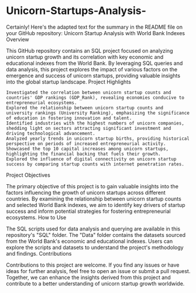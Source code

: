 # Unicorn-Startups-Analysis-
Certainly! Here's the adapted text for the summary in the README file on your GitHub repository:
Unicorn Startup Analysis with World Bank Indexes
Overview

This GitHub repository contains an SQL project focused on analyzing unicorn startup growth and its correlation with key economic and educational indexes from the World Bank. By leveraging SQL queries and data analysis, this project explores the impact of various factors on the emergence and success of unicorn startups, providing valuable insights into the global startup landscape.
Project Highlights

    Investigated the correlation between unicorn startup counts and countries' GDP rankings (GDP_Rank), revealing economies conducive to entrepreneurial ecosystems.
    Explored the relationship between unicorn startup counts and university rankings (University Ranking), emphasizing the significance of education in fostering innovation and talent.
    Identified industries with the highest numbers of unicorn companies, shedding light on sectors attracting significant investment and driving technological advancement.
    Analyzed yearly trends in unicorn startup births, providing historical perspective on periods of increased entrepreneurial activity.
    Showcased the top 10 capital increases among unicorn startups, highlighting the financial backing that fuels their growth.
    Explored the influence of digital connectivity on unicorn startup success by comparing startup counts with internet penetration rates.

Project Objectives

The primary objective of this project is to gain valuable insights into the factors influencing the growth of unicorn startups across different countries. By examining the relationship between unicorn startup counts and selected World Bank indexes, we aim to identify key drivers of startup success and inform potential strategies for fostering entrepreneurial ecosystems.
How to Use

The SQL scripts used for data analysis and querying are available in this repository's "SQL" folder. The "Data" folder contains the datasets sourced from the World Bank's economic and educational indexes. Users can explore the scripts and datasets to understand the project's methodology and findings.
Contributions

Contributions to this project are welcome. If you find any issues or have ideas for further analysis, feel free to open an issue or submit a pull request. Together, we can enhance the insights derived from this project and contribute to a better understanding of unicorn startup growth worldwide.
